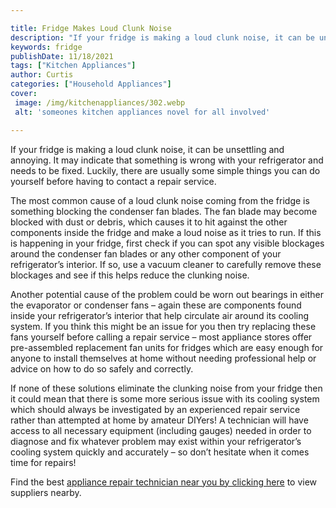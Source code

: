 ```yaml
---

title: Fridge Makes Loud Clunk Noise
description: "If your fridge is making a loud clunk noise, it can be unsettling and annoying. It may indicate that something is wrong with your ...keep going and find out"
keywords: fridge
publishDate: 11/18/2021
tags: ["Kitchen Appliances"]
author: Curtis
categories: ["Household Appliances"]
cover: 
 image: /img/kitchenappliances/302.webp
 alt: 'someones kitchen appliances novel for all involved'

---
```


If your fridge is making a loud clunk noise, it can be unsettling and annoying. It may indicate that something is wrong with your refrigerator and needs to be fixed. Luckily, there are usually some simple things you can do yourself before having to contact a repair service. 

The most common cause of a loud clunk noise coming from the fridge is something blocking the condenser fan blades. The fan blade may become blocked with dust or debris, which causes it to hit against the other components inside the fridge and make a loud noise as it tries to run. If this is happening in your fridge, first check if you can spot any visible blockages around the condenser fan blades or any other component of your refrigerator’s interior. If so, use a vacuum cleaner to carefully remove these blockages and see if this helps reduce the clunking noise. 

Another potential cause of the problem could be worn out bearings in either the evaporator or condenser fans – again these are components found inside your refrigerator’s interior that help circulate air around its cooling system. If you think this might be an issue for you then try replacing these fans yourself before calling a repair service – most appliance stores offer pre-assembled replacement fan units for fridges which are easy enough for anyone to install themselves at home without needing professional help or advice on how to do so safely and correctly. 

If none of these solutions eliminate the clunking noise from your fridge then it could mean that there is some more serious issue with its cooling system which should always be investigated by an experienced repair service rather than attempted at home by amateur DIYers! A technician will have access to all necessary equipment (including gauges) needed in order to diagnose and fix whatever problem may exist within your refrigerator’s cooling system quickly and accurately – so don’t hesitate when it comes time for repairs!

Find the best <a href="/pages/appliance-repair-technicians/">appliance repair technician near you by clicking here</a> to view suppliers nearby.
